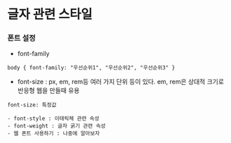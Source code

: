 # 글자 관련 스타일

### 폰트 설정
- font-family
~~~
body { font-family: "우선순위1", "우선순위2", "우선순위3" }
~~~

- font-size : px, em, rem등 여러 가지 단위 등이 있다. em, rem은 상대적 크기로 반응형 웹을 만들때 유용
~~~
font-size: 특정값

- font-style : 이태릭체 관련 속성
- font-weight : 글자 굵기 관련 속성
- 웹 폰트 사용하기 : 나중에 알아보자